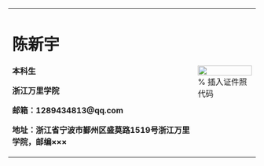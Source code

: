 <table border="0">
  <tr>
    <td width="75%">
      <h1>陈新宇</h1>
      <p><b>本科生</b></p>
      <p><b>浙江万里学院</b></p>
      <p><b>邮箱：1289434813@qq.com</b></p>
      <p><b>地址：浙江省宁波市鄞州区盛莫路1519号浙江万里学院，邮编×××</b></p>
    </td>
    <td width="25%">
      <img src="/.jpg" width="100%">      % 插入证件照代码
    </td>
  </tr>
</table>
